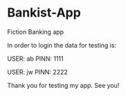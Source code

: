 # Bankist-App
Fiction Banking app 

In order to login the data for testing is:

USER: ab
PINN: 1111


USER: jw
PINN: 2222

Thank you for testing my app.
See you!
